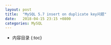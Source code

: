 ```yaml
---
layout: post
title:  "MySQL 5.7 insert on duplicate key问题"
date:   2018-04-15 23:15 +0800
categories: MySQL
---
```

* 内容目录
{:toc}

